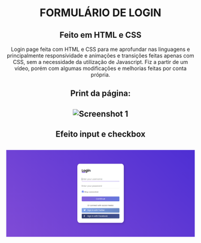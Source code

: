 ## <h1 align="center"> FORMULÁRIO DE LOGIN </h1>
### <h2 align="center"> Feito em HTML e CSS </h2>

<p align="center">
Login page feita com HTML e CSS para me aprofundar nas linguagens e principalmente responsividade e animações e transições feitas apenas com CSS, sem a necessidade da utilização de Javascript. Fiz a partir de um vídeo, porém com algumas modificações e melhorias feitas por conta própria.
</p>

### <h2 align="center"> Print da página: </h2>

<h2 align="center"> <img alt="Screenshot 1" href="./assets/screen1.png"> </h2>

### <h2 align="center"> Efeito input e checkbox </h2>

<h2 align="center"> <img alt="Screenshot 2" src="./assets/screen2.png"> </h2>
